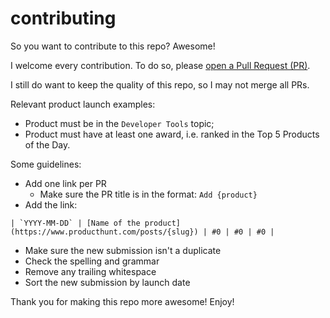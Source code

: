 # contributing

So you want to contribute to this repo? Awesome!

I welcome every contribution. To do so, please [open a Pull Request (PR)](https://github.com/fmerian/awesome-product-hunt/pulls).

I still do want to keep the quality of this repo, so I may not merge all PRs.

Relevant product launch examples:

- Product must be in the `Developer Tools` topic;
- Product must have at least one award, i.e. ranked in the Top 5 Products of the Day.

Some guidelines:

- Add one link per PR
  - Make sure the PR title is in the format: `Add {product}`
- Add the link:
```
| `YYYY-MM-DD` | [Name of the product](https://www.producthunt.com/posts/{slug}) | #0 | #0 | #0 |
```
- Make sure the new submission isn't a duplicate
- Check the spelling and grammar
- Remove any trailing whitespace
- Sort the new submission by launch date

Thank you for making this repo more awesome! Enjoy!
